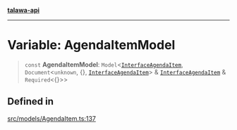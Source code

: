 [**talawa-api**](../../../README.md)

***

# Variable: AgendaItemModel

> `const` **AgendaItemModel**: `Model`\<[`InterfaceAgendaItem`](../interfaces/InterfaceAgendaItem.md), `Document`\<`unknown`, \{\}, [`InterfaceAgendaItem`](../interfaces/InterfaceAgendaItem.md)\> & [`InterfaceAgendaItem`](../interfaces/InterfaceAgendaItem.md) & `Required`\<\{\}\>\>

## Defined in

[src/models/AgendaItem.ts:137](https://github.com/Suyash878/talawa-api/blob/f376d03c37e9acd046e7cc983947432c95f74442/src/models/AgendaItem.ts#L137)
